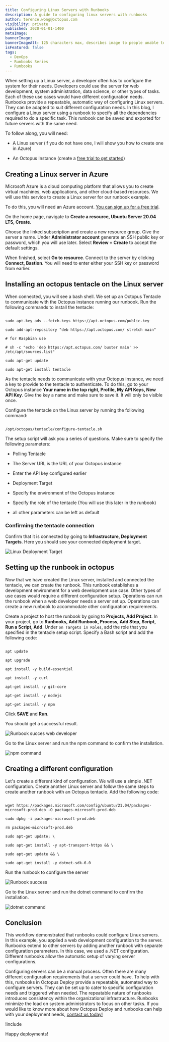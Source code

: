 ```yaml
---
title: Configuring Linux Servers with Runbooks
description: A guide to configuring linux servers with runbooks
author: terence.wong@octopus.com
visibility: private
published: 3020-01-01-1400
metaImage:
bannerImage:
bannerImageAlt: 125 characters max, describes image to people unable to see it.
isFeatured: false
tags:
  - DevOps
  - Runbooks Series
  - Runbooks
---
```


<!-- see https://github.com/OctopusDeploy/blog/blob/master/tags.txt for a comprehensive list of tags -->



When setting up a Linux server, a developer often has to configure the system for their needs. Developers could use the server for web development, system administration, data science, or other types of tasks. Each of these use cases would have different configuration needs. Runbooks provide a repeatable, automatic way of configuring Linux servers. They can be adapted to suit different configuration needs. In this blog, I configure a Linux server using a runbook to specify all the dependencies required to do a specific task. This runbook can be saved and exported for future servers with the same need.

To follow along, you will need:

- A Linux server (if you do not have one, I will show you how to create one in Azure)

- An Octopus Instance (create a [free trial to get started](https://octopus.com/docs/octopus-cloud))

## Creating a Linux server in Azure

Microsoft Azure is a cloud computing platform that allows you to create virtual machines, web applications, and other cloud-based resources. We will use this service to create a Linux server for our runbook example.

To do this, you will need an Azure account. [You can sign up for a free trial](https://portal.azure.com/).

On the home page, navigate to **Create a resource, Ubuntu Server 20.04 LTS, Create**.

Choose the linked subscription and create a new resource group. Give the server a name. Under **Administrator account** generate an SSH public key or password, which you will use later. Select **Review + Create** to accept the default settings.

When finished, select **Go to resource**. Connect to the server by clicking **Connect, Bastion**. You will need to enter either your SSH key or password from earlier.

## Installing an octopus tentacle on the Linux server

When connected, you will see a bash shell. We set up an Octopus Tentacle to communicate with the Octopus instance running our runbook. Run the following commands to install the tentacle:

```

sudo apt-key adv --fetch-keys https://apt.octopus.com/public.key

sudo add-apt-repository "deb https://apt.octopus.com/ stretch main"

# for Raspbian use

# sh -c "echo 'deb https://apt.octopus.com/ buster main' >> /etc/apt/sources.list"

sudo apt-get update

sudo apt-get install tentacle

```

As the tentacle needs to communicate with your Octopus instance, we need a key to provide to the tentacle to authenticate. To do this, go to your Octopus instance **Your name in the top right, Profile, My API Keys, New API Key**. Give the key a name and make sure to save it. It will only be visible once.

Configure the tentacle on the Linux server by running the following command:

```

/opt/octopus/tentacle/configure-tentacle.sh

```

The setup script will ask you a series of questions. Make sure to specify the following parameters:

- Polling Tentacle

- The Server URL is the URL of your Octopus instance

- Enter the API key configured earlier

- Deployment Target

- Specify the environment of the Octopus instance

- Specify the role of the tentacle (You will use this later in the runbook)

- all other parameters can be left as default

### Confirming the tentacle connection

Confirm that it is connected by going to **Infrastructure, Deployment Targets**. Here you should see your connected deployment target.

![Linux Deployment Target](linux-deployment-target.png "width=500")

## Setting up the runbook in octopus

Now that we have created the Linux server, installed and connected the tentacle, we can create the runbook. This runbook establishes a development environment for a web development use case. Other types of use cases would require a different configuration setup. Operations can run the runbook when a web developer needs a server set up. Operations can create a new runbook to accommodate other configuration requirements.

Create a project to host the runbook by going to **Projects, Add Project**. In your project, go to **Runbooks, Add Runbook, Process, Add Step, Script, Run a Script, Add**. Under `on Targets in Roles`, add the role that you specified in the tentacle setup script. Specify a Bash script and add the following code:

```

apt update

apt upgrade

apt install -y build-essential

apt install -y curl

apt-get install -y git-core

apt-get install -y nodejs

apt-get install -y npm

```

Click **SAVE** and **Run**.

You should get a successful result.

![Runbook succes web developer](runbook-web-success.png "width=500")

Go to the Linux server and run the npm command to confirm the installation.

![npm command](npm.png "width=500")

## Creating a different configuration

Let's create a different kind of configuration. We will use a simple .NET configuration. Create another Linux server and follow the same steps to create another runbook with an Octopus tentacle. Add the following code:

```

wget https://packages.microsoft.com/config/ubuntu/21.04/packages-microsoft-prod.deb -O packages-microsoft-prod.deb

sudo dpkg -i packages-microsoft-prod.deb

rm packages-microsoft-prod.deb

sudo apt-get update; \

sudo apt-get install -y apt-transport-https && \

sudo apt-get update && \

sudo apt-get install -y dotnet-sdk-6.0

```

Run the runbook to configure the server

![Runbook success](runbook-web-success.png "width=500")

Go to the Linux server and run the dotnet command to confirm the installation.

![dotnet command](dotnet.png "width=500")

## Conclusion

This workflow demonstrated that runbooks could configure Linux servers. In this example, you applied a web development configuration to the server. Runbooks extend to other servers by adding another runbook with separate configuration parameters. In this case, we used a .NET configuration. Different runbooks allow the automatic setup of varying server configurations.

Configuring servers can be a manual process. Often there are many different configuration requirements that a server could have. To help with this, runbooks in Octopus Deploy provide a repeatable, automated way to configure servers. They can be set up to cater to specific configuration needs and triggered when needed. The repeatable nature of runbooks introduces consistency within the organizational infrastructure. Runbooks minimize the load on system administrators to focus on other tasks. If you would like to know more about how Octopus Deploy and runbooks can help with your deployment needs, [contact us today!](sales@octopus.com)


!include <q2-2022-newsletter-cta>

Happy deployments!
